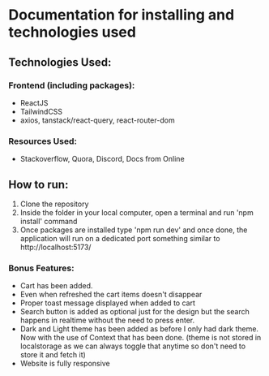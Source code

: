 # Documentation for installing and technologies used

## Technologies Used:

### Frontend (including packages):

- ReactJS
- TailwindCSS
- axios, tanstack/react-query, react-router-dom

### Resources Used:

- Stackoverflow, Quora, Discord, Docs from Online

## How to run:

1. Clone the repository
2. Inside the folder in your local computer, open a terminal and run 'npm install' command
3. Once packages are installed type 'npm run dev' and once done, the application will run on a dedicated port something similar to http://localhost:5173/

### Bonus Features:

- Cart has been added.
- Even when refreshed the cart items doesn't disappear
- Proper toast message displayed when added to cart
- Search button is added as optional just for the design but the search happens in realtime without the need to press enter.
- Dark and Light theme has been added as before I only had dark theme. Now with the use of Context that has been done. (theme is not stored in localstorage as we can always toggle that anytime so don't need to store it and fetch it)
- Website is fully responsive

